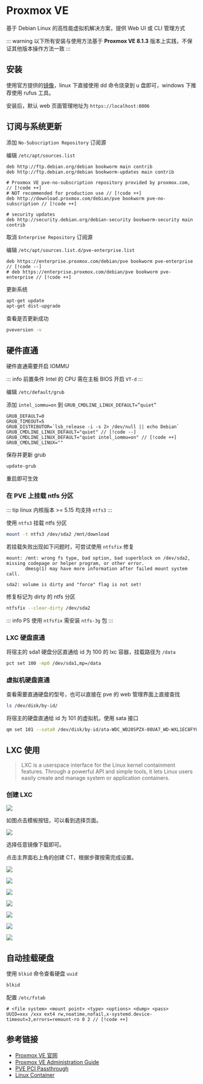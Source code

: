 # Proxmox VE

基于 Debian Linux 的高性能虚拟机解决方案，提供 Web UI 或 CLI 管理方式

::: warning
以下所有安装与使用方法基于 **Proxmox VE 8.1.3** 版本上实践，不保证其他版本操作方法一致
:::

## 安装

使用官方提供的[镜像](https://www.proxmox.com/en/downloads)，linux 下直接使用 dd 命令烧录到 u 盘即可，windows 下推荐使用 rufus 工具。

安装后，默认 web 页面管理地址为 `https://localhost:8006`

## 订阅与系统更新

添加 `No-Subscription Repository` 订阅源

编辑 `/etc/apt/sources.list`

```text
deb http://ftp.debian.org/debian bookworm main contrib
deb http://ftp.debian.org/debian bookworm-updates main contrib

# Proxmox VE pve-no-subscription repository provided by proxmox.com, // [!code ++]
# NOT recommended for production use // [!code ++]
deb http://download.proxmox.com/debian/pve bookworm pve-no-subscription // [!code ++]

# security updates
deb http://security.debian.org/debian-security bookworm-security main contrib
```

取消 `Enterprise Repository` 订阅源

编辑 `/etc/apt/sources.list.d/pve-enterprise.list`

```text
deb https://enterprise.proxmox.com/debian/pve bookworm pve-enterprise // [!code --]
# deb https://enterprise.proxmox.com/debian/pve bookworm pve-enterprise // [!code ++]
```

更新系统

```bash
apt-get update
apt-get dist-upgrade
```

查看是否更新成功

```bash
pveversion -v
```

## 硬件直通

硬件直通需要开启 IOMMU

::: info 前置条件
Intel 的 CPU 需在主板 BIOS 开启 `VT-d`
:::

编辑 `/etc/default/grub`

添加 `intel_iommu=on` 到 `GRUB_CMDLINE_LINUX_DEFAULT=”quiet”`

```text
GRUB_DEFAULT=0
GRUB_TIMEOUT=5
GRUB_DISTRIBUTOR=`lsb_release -i -s 2> /dev/null || echo Debian`
GRUB_CMDLINE_LINUX_DEFAULT="quiet" // [!code --]
GRUB_CMDLINE_LINUX_DEFAULT="quiet intel_iommu=on" // [!code ++]
GRUB_CMDLINE_LINUX=""
```

保存并更新 grub

```bash
update-grub
```

重启即可生效

### 在 PVE 上挂载 ntfs 分区

::: tip
linux 内核版本 >= 5.15 均支持 `ntfs3`
:::

使用 `ntfs3` 挂载 ntfs 分区

```bash
mount -t ntfs3 /dev/sda2 /mnt/download
```

若挂载失败出现如下问题时，可尝试使用 `ntfsfix` 修复

```
mount: /mnt: wrong fs type, bad option, bad superblock on /dev/sda2, missing codepage or helper program, or other error.
       dmesg(1) may have more information after failed mount system call.
```

```
sda2: volume is dirty and "force" flag is not set!
```

修复标记为 dirty 的 ntfs 分区

```bash
ntfsfix --clear-dirty /dev/sda2
```

::: info PS
使用 `ntfsfix` 需安装 `ntfs-3g` 包
:::

### LXC 硬盘直通

将宿主的 sda1 硬盘分区直通给 id 为 100 的 lxc 容器，挂载路径为 `/data`

```bash
pct set 100 -mp0 /dev/sda1,mp=/data
```

### 虚拟机硬盘直通

查看需要直通硬盘的型号，也可以直接在 pve 的 web 管理界面上直接查找

```bash
ls /dev/disk/by-id/
```

将宿主的硬盘直通给 id 为 101 的虚拟机，使用 sata 接口

```bash
qm set 101 --sata0 /dev/disk/by-id/ata-WDC_WD20SPZX-08UA7_WD-WXL1EC8FYULY
```

## LXC 使用

> LXC is a userspace interface for the Linux kernel containment features. Through a powerful API and simple tools, it lets Linux users easily create and manage system or application containers.

### 创建 LXC

![](/img/hypervisor/pve-1.jpg)

如图点击模板按钮，可以看到选择页面。

![](/img/hypervisor/pve-2.jpg)

选择任意镜像下载即可。

点击主界面右上角的创建 CT，根据步骤按需完成设置。

![](/img/hypervisor/pve-3.jpg)

![](/img/hypervisor/pve-4.jpg)

![](/img/hypervisor/pve-5.jpg)

![](/img/hypervisor/pve-6.jpg)

![](/img/hypervisor/pve-7.jpg)

![](/img/hypervisor/pve-8.jpg)

![](/img/hypervisor/pve-9.jpg)

## 自动挂载硬盘

使用 `blkid` 命令查看硬盘 `uuid`

```bash
blkid
```

配置 `/etc/fstab`

```
# <file system> <mount point> <type> <options> <dump> <pass>
UUID=xxx /xxx ext4 rw,noatime,nofail,x-systemd.device-timeout=3,errors=remount-ro 0 2 // [!code ++]
```

## 参考链接

- [Proxmox VE 官网](https://www.proxmox.com/)
- [Proxmox VE Administration Guide](https://pve.proxmox.com/pve-docs/pve-admin-guide.pdf)
- [PVE PCI Passthrough](https://pve.proxmox.com/wiki/PCI_Passthrough)
- [Linux Container](https://linuxcontainers.org/)
